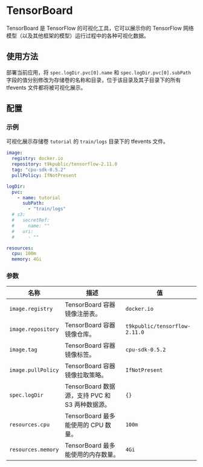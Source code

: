 # TensorBoard

TensorBoard 是 TensorFlow 的可视化工具，它可以展示你的 TensorFlow 网络模型（以及其他框架的模型）运行过程中的各种可视化数据。

## 使用方法

部署当前应用，将 `spec.logDir.pvc[0].name` 和 `spec.logDir.pvc[0].subPath` 字段的值分别修改为存储卷的名称和目录，位于该目录及其子目录下的所有 tfevents 文件都将被可视化展示。

## 配置

### 示例

可视化展示存储卷 `tutorial` 的 `train/logs` 目录下的 tfevents 文件。

```yaml
image:
  registry: docker.io
  repository: t9kpublic/tensorflow-2.11.0
  tag: "cpu-sdk-0.5.2"
  pullPolicy: IfNotPresent

logDir:
  pvc:
    - name: tutorial
      subPath:
        - "train/logs"
  # s3:
  #   secretRef:
  #     name: ""
  #   uri:
  #     - ""

resources:
  cpu: 100m
  memory: 4Gi
```

### 参数

| 名称               | 描述                                            | 值                            |
| ------------------ | ----------------------------------------------- | ----------------------------- |
| `image.registry`   | TensorBoard 容器镜像注册表。                    | `docker.io`                   |
| `image.repository` | TensorBoard 容器镜像仓库。                      | `t9kpublic/tensorflow-2.11.0` |
| `image.tag`        | TensorBoard 容器镜像标签。                      | `cpu-sdk-0.5.2`               |
| `image.pullPolicy` | TensorBoard 容器镜像拉取策略。                  | `IfNotPresent`                |
| `spec.logDir`      | TensorBoard 数据源，支持 PVC 和 S3 两种数据源。 | `{}`                          |
| `resources.cpu`    | TensorBoard 最多能使用的 CPU 数量。             | `100m`                        |
| `resources.memory` | TensorBoard 最多能使用的内存数量。              | `4Gi`                       |
